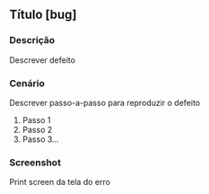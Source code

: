 ## Título [bug]

### Descrição

Descrever defeito

### Cenário
Descrever passo-a-passo para reproduzir o defeito
1. Passo 1
2. Passo 2
3. Passo 3...

### Screenshot
Print screen da tela do erro
